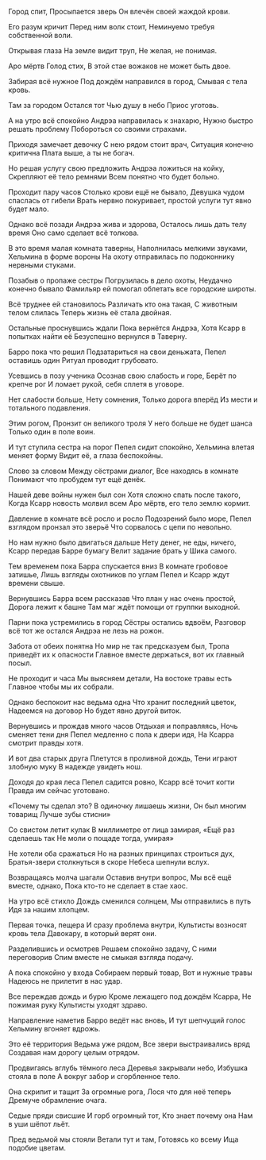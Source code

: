 Город спит,
Просыпается зверь
Он влечён своей жаждой крови.

Его разум кричит 
Перед ним волк стоит,
Неминуемо требуя собственной воли.

Открывая глаза 
На земле видит труп,
Не желая, не понимая.

Аро мёртв 
Голод стих,
В этой стае вожаков не может быть двое. 

Забирая всё нужное
Под дождём направился в город,
Смывая с тела кровь.

Там за городом 
Остался тот 
Чью душу в небо Приос уготовь.

А на утро всё спокойно 
Андрэа направилась к знахарю,
Нужно быстро решать проблему 
Побороться со своими страхами.

Приходя замечает девочку 
С нею рядом стоит врач,
Ситуация конечно критична 
Плата выше, а ты не богач.

Но решая услугу свою предложить
Андрэа ложиться на койку,
Скрепляют её тело ремнями 
Всем понятно что будет больно. 

Проходит пару часов 
Столько крови ещё не бывало,
Девушка чудом спаслась от гибели 
Врать нервно покуривает, простой услуги тут явно будет мало.

Однако всё позади 
Андрэа жива и здорова,
Осталось лишь дать телу время
Оно само сделает всё толкова. 

В это время малая комната таверны, Наполнилась мелкими звуками,
Хельмина в форме вороны 
На охоту отправилась по подоконнику нервными стуками.

Позабыв о пропаже сестры 
Погрузилась в дело охоты,
Неудачно конечно бывало
Фамильяр ей помогал облетать все городские широты. 

Всё труднее ей становилось
Различать кто она такая,
С животным телом слилась 
Теперь жизнь её стала двойная. 

Остальные проснувшись ждали 
Пока вернётся Андрэа,
Хотя Ксарр в попытках найти её
Безуспешно вернулся в Таверну.

Барро пока что решил
Подзатариться на свои деньжата,
Пепел оставишь один
Ритуал проводит грубовато.

Усевшись в позу ученика
Осознав свою слабость и горе,
Берёт по крепче рог
И ломает рукой, себя сплетя в уговоре.

Нет слабости больше,
Нету сомнения,
Только дорога вперёд
Из мести и тотального подавления.

Этим рогом,
Пронзит он великого троля
У него больше не будет шанса
Только один в поле воин.

И тут ступила сестра на порог
Пепел сидит спокойно,
Хельмина влетая меняет форму
Видит её, а глаза беспокойны.

Слово за словом 
Между сёстрами диалог,
Все находясь в комнате 
Понимают что пробудем тут ещё денёк.

Нашей деве войны нужен был сон 
Хотя сложно спать после такого,
Когда Ксарр новость молвил всем 
Аро мёртв, его тело землю кормит. 

Давление в комнате всё росло и росло 
Подозрений было море,
Пепел взглядом пронзал это зверьё
Что сорвалось с цепи по невольно.

Но нам нужно было двигаться дальше 
Нету денег, не еды, ничего,
Ксарр передав Барре бумагу 
Велит задание брать у Шика самого.

Тем временем пока Барра спускается вниз
В комнате гробовое затишье,
Лишь взгляды охотников по углам
Пепел и Ксарр ждут времени свыше.

Вернувшись Барра всем рассказав 
Что план у нас очень простой,
Дорога лежит к башне 
Там маг ждёт помощи от группки выходной.

Парни пока устремились в город
Сёстры остались вдвоём,
Разговор всё тот же остался
Андрэа не лезь на рожон.

Забота от обеих понятна 
Но мир не так предсказуем был, 
Тропа приведёт их к опасности
Главное вместе держаться, вот их главный посыл.

Не проходит и часа 
Мы выясняем детали,
На востоке травы есть
Главное чтобы мы их собрали.

Однако беспокоит нас ведьма одна
Что хранит последний цветок,
Надеемся на договор
Но будет явно другой виток. 

Вернувшись и прождав много часов 
Отдыхая и поправляясь,
Ночь сменяет тени дня
Пепел медленно с пола к двери идя,
На Ксарра смотрит правды хотя. 

И вот два старых друга
Плетутся в проливной дождь,
Тени играют злобную муку 
В надежде увидеть нош. 

Доходя до края леса 
Пепел садится ровно,
Ксарр всё точит когти
Правда им сейчас уготовано.

«Почему ты сделал это?
В одиночку лишаешь жизни,
Он был многим товарищ 
Лучше зубы стисни»

Со свистом летит кулак 
В миллиметре от лица замирая, 
«Ещё раз сделаешь так 
Не моли о пощаде тогда, умирая»

Не хотели оба сражаться 
Но на разных принципах строиться дух, 
Братья-звери столкнуться в скоре 
Небеса шепнули вслух.

Возвращаясь молча шагали 
Оставив внутри вопрос,
Мы всё ещё вместе, однако,
Пока кто-то не сделает в стае хаос.

На утро всё стихло
Дождь сменился солнцем,
Мы отправились в путь
Идя за нашим хлопцем.

Первая точка, пещера
И сразу проблема внутри,
Культисты возносят кровь тела
Давокару, в который верят они. 

Разделившись и осмотрев 
Решаем спокойно задачу,
С ними переговорив
Спим вместе не смыкая взгляда подачу. 

А пока спокойно у входа 
Собираем первый товар, 
Вот и нужные травы
Надеюсь не прилетит в нас удар.

Все переждав дождь и бурю 
Кроме лежащего под дождём Ксарра,
Не пожимая руку 
Культисты уходят здраво.

Направление наметив 
Барро ведёт нас вновь, 
И тут шепчущий голос 
Хельмину вгоняет вдрожь.

Это её территория 
Ведьма уже рядом,
Все звери выстраивались вряд
Создавая нам дорогу целым отрядом. 

Продвигаясь вглубь тёмного леса
Деревья закрывали небо,
Избушка стояла в поле
А вокруг забор и сгорбленное тело.

Она скрипит и тащит 
За огромные рога,
Лося что для неё теперь 
Дремуче обрамление очага.

Седые пряди свисшие
И горб огромный тот,
Кто знает почему она 
Нам в уши шёпот льёт.

Пред ведьмой мы стояли 
Ветали тут и там,
Готовясь ко всему
Ища подобие цветам.